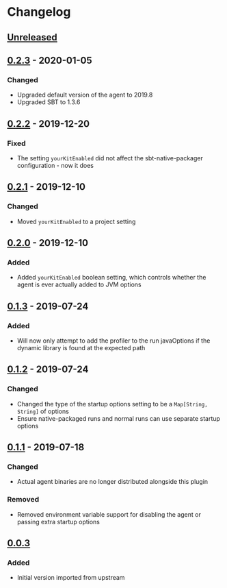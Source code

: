 # Changelog

<!-- Follow the guidelines at: https://keepachangelog.com/ -->

## [Unreleased]

## [0.2.3] - 2020-01-05

### Changed

- Upgraded default version of the agent to 2019.8
- Upgraded SBT to 1.3.6

## [0.2.2] - 2019-12-20

### Fixed

- The setting `yourKitEnabled` did not affect the sbt-native-packager
  configuration - now it does

## [0.2.1] - 2019-12-10

### Changed

- Moved `yourKitEnabled` to a project setting

## [0.2.0] - 2019-12-10

### Added

- Added `yourKitEnabled` boolean setting, which controls whether the agent is ever
  actually added to JVM options

## [0.1.3] - 2019-07-24

### Added

- Will now only attempt to add the profiler to the run javaOptions if the dynamic
  library is found at the expected path

## [0.1.2] - 2019-07-24

### Changed

- Changed the type of the startup options setting to be a `Map[String, String]`
  of options
- Ensure native-packaged runs and normal runs can use separate startup options

## [0.1.1] - 2019-07-18

### Changed

- Actual agent binaries are no longer distributed alongside this plugin

### Removed

- Removed environment variable support for disabling the agent or passing extra
  startup options

## [0.0.3]

### Added

- Initial version imported from upstream

[Unreleased]: https://github.com/vital-software/sbt-update-lines/compare/v0.2.3...HEAD
[0.2.3]: https://github.com/vital-software/sbt-update-lines/compare/v0.2.2...v0.2.3
[0.2.2]: https://github.com/vital-software/sbt-update-lines/compare/v0.2.1...v0.2.2
[0.2.1]: https://github.com/vital-software/sbt-update-lines/compare/v0.2.0...v0.2.1
[0.2.0]: https://github.com/vital-software/sbt-update-lines/compare/v0.1.3...v0.2.0
[0.1.3]: https://github.com/vital-software/sbt-update-lines/compare/v0.1.2...v0.1.3
[0.1.2]: https://github.com/vital-software/sbt-update-lines/compare/v0.1.1...v0.1.2
[0.1.1]: https://github.com/vital-software/sbt-update-lines/compare/v0.0.3...v0.1.1
[0.0.3]: https://github.com/vital-software/sbt-update-lines/releases/tag/v0.0.3
